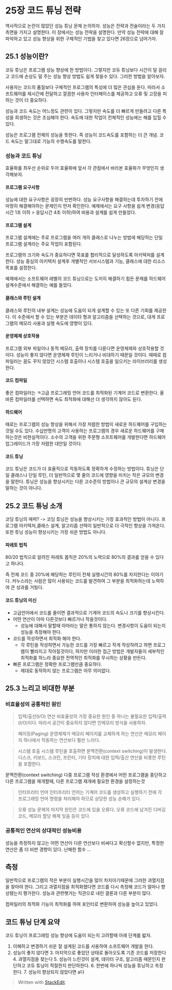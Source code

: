 # 25장 코드 튜닝 전략

역사적으로 논란이 많았던 성능 튜닝 문제 논의하자.
성능은 전략과 전술이라는 두 가지 측면을 가지고 설명한다. 이 장에서는 성능 전략을 설명한다. 만약 성능 전략에 대해 잘 파악하고 있고 성능 향상을 위한 구체적인 기법을 찾고 있다면 26장으로 넘어가자.

## 25.1 성능이란?

코듀 튜닝은 프로그램 성능 향상에 한 방법이다. 그렇지만 코듀 튜닝보다 시간이 덜 걸리고 코드에 손상도 덜 주는 성능 향상 방법도 쉽게 찾을수 있다. 그러한 방법을 알아보자. 

사용자는 코드의 품질보다 구체적인 프로그램의 특성에 더 많은 관심을 둔다. 따라서 소프트웨어를 제시간에 전달하고 깔끔한 사용자 인터페이스를 제공하고 오류 및 고장을 피하는 것이 더 중요하다. 

성능과 코드 속도는 어느정도 관련이 있다. 그렇지만 속도를 더 빠르게 만들려고 다른 특성을 희생하는 것은 조심해야 한다. 속도에 대한 작업이 전체적인 성능에는 해를 입힐 수 있다. 

성능은 프로그램 전체의 성능을 뜻한다. 즉 성능이 코드속도를 포함하는 더 큰 개념. 코드 속도는 말그대로 기능의 수행속도를 말한다. 

### 성능과 코드 튜닝

효율화를 최우선 순위로 두어 효율화에 앞서 각 관점에서 바라본 효율화가 무엇인지 생각해보자. 

#### 프로그램 요구사항
성능에 대한 요구사항은 굉장히 빈번하다. 성능 요구사항을 해결하는데 투자하기 전에 마땅히 해결해야하는 문제인지 먼저 확인한다. 
예제에서는 요구 사항을 쉽게 변경(응답시간 1초 이하 > 응답시간 4초 이하)하여 비용과 설계를 쉽게 만들었다.

#### 프로그램 설계

프로그램 설계에는 주로 프로그램을 여러 개의 클래스로 나누는 방법에 해당하는 단일 프로그램 설계라는 주요 작업이 포함된다. 

프로그램의 크기와 속도가 중요하다면 묵표를 합리적으로 달성하도록 아키텍처를 설계한다. 성능 중심의 아키텍처 설계후 개별적인 서브시스템과 기능, 클래스에 대한 리소스 목표를 설정한다. 

예제에서는 소프트웨어 레벨의 코드 튜닝으로는 도저히 해결하기 힘든 문제를 하드웨어 설계수준에서 해결하는 예를 들었다. 

#### 클래스와 루틴 설계

클래스와 루틴의 내부 설계는 성능에 도움이 되게 설계할 수 있는 또 다른 기회를 제공한다. 이 수준에서 할 수 있는 부분은 데이텨 형과 알고리즘을 선택하는 것으로, 대게 프로그램의 메모리 사용과 실행 속도에 영향이 있다. 

#### 운영체제 상호작용
프로그램 외부 파일이나 동적 메모리, 출력 장치를 다룬다면 운영체제와 상호작용할 것이다. 성능이 좋지 않다면 운영체제 루틴이 느리거나 비대하기 때문일 것이다. 때때로 컴파일러는 꿈도 꾸지 않았던 시스템 호출이나 시스템 호출을 일으키는 라이브러리를 생성한다.

#### 코드 컴파일
좋은 컴파일러는 ㅋ고급 프로그래밍 언어 코드를 최적화된 기계어 코드로 변환한다. 올바른 컴파일러를 선택하면 속도 최적화에 대해선 더 생각하지 않아도 된다. 

#### 하드웨어
때로는 프로그램의 성능 향상을 위해서 가장 저렴한 방법이 새로운 하드웨어를 구입하는 것일 수도 있다. 수십만명의 고객이 사용하는 프로그램의 경우 새로운 하드웨어를 구매하는것은 비현실적이다. 소수의 고객을 위한 주문형 소프트웨어를 개발한다면 하드웨어 업그레이드가 가장 저렴한 대안일 것이다.

#### 코드 튜닝
코드 튜닝은 코드가 더 효율적으로 작동하도록 정확하게 수정하는 방법이다. 튜닝은 단일 클래스나 단일 루틴, 더 일반적으로 몇 줄의 코드에 영향을 미치는 작은 규모의 변경을 말한다. 튜닝은 성능을 향상시키는 다른 고수준의 방법이나 큰 규모의 설계상 변경을 말하는 것이 아니다. 

## 25.2 코드 튜닝 소개

코딩 튜닝의 매력? 
-> 코딩 튜닝은 성능을 향상시키는 가장 효과적인 방법이 아니다.  프로그램 아키텍처,클래스 설계, 알고리즘 선택이 일반적으로 더 극적인 향상을 가져온다. 또한 튜닝 성능이 향상시키는 가장 쉬운 방법도 아니다. 

#### 파레토 법칙

80/20 법칙으로 알려진 파레토 봅칙은 20%의 노력으로 80%의 결과를 얻을 수 있다고 하나다. 

즉 전체 코드 중 20%에 해당하는 루틴이 전체 실행시간의 80%를 차지한다는 이야기다. 
 커누스라는 사람은 많이 사용되는 코드를 발견하여 그 부분을 최적화하는데 노력하여 큰 성과를 거뒀다. 

#### 코드 튜닝의 미신

* 고급언어에서 코드를 줄이면 결과적으로 기계어 코드의 속도나 크기를 향상시킨다.
* 어떤 연산이 아마 다른것보다 빠르거나 작을것이다. 
	* 성능에 대해서 말할때 아마라는 말은 통하지 않는다. 변경사항이 도움이 되는지 성능을 측정해야 한다. 
* 코드를 작성하면서 최적화 해야 한다.
	* 각 루틴을 작성하면서 가능한 코드를 가장 빠르고 작게 작성하려고 하면 프로그램이 빨라지고 작아질것이다, 하지만 이러한 접근 방법은 개발자들이 세부적인 최적화를 하느라 중요한 전역적인 최적화를 무시하는 상황을 만든다.
* 빠른 프로그램은 정확한 프로그램만큼 중요하다.
	* 제대로 동작하지 않는 프로그램은 아무 의미없다.

## 25.3 느리고 비대한 부분

### 비효율성의 공통적인 원인  

>입력/출산(I/O) 연산 
비효율성의 가장 중요한 원인 중 하나는 불필요한 입력/출력(I/O)이다. 따라서 공간이 중요하지 않다면 인메모리 방식을 사용하자. 

> 페이징(Paging)
> 운영체제가 메모리 페이지를 교체하게 하는 연산은 메모리 페이지 하나에서 작동하는 연산보다 훨씬 느리다.

>시스템 호출
>시스템 루틴을 호출하면 문맥전환(context switching)이 발생한다. 디스크, 키보드, 스크린, 프린터, 기타 장치에 대한 입력/출산 연산을 비롯한 루틴을 포함한다. 

문맥전환(context switching)
다중 프로그램 작성 환경에서 어떤 프로그램을 중단하고 다른 프로그램을 재개할때, 다른 프로그램 재개에 필요한 환경을 설정하는것

> 인터프리터 언어
> 인터프리터 언어는 기계어 코드를 생성하고 실행하기 전에 각 프로그래밍 언어 명령을 처리해야 하므로 상당한 성능 손해가 있다.

> 오류 
> 성능 문제의 마지막 원인은 코드에 있을 오류다. 오류 코드에 남겨진 디버깅 코드, 메모리 할당 해제 잊음 등이 있다.


### 공통적인 연산의 상대적인 성능비용

성능을 측정하지 않고는 어떤 연산이 다른 연산보다 비싸다고 확신할수 없지만, 특정한 연산은 좀 더 비싼 경향이 있다. 난해한 함수 ...

##  측정

일반적으로 프로그램의 작은 부분이 실행시간을 많이 차지아기때문에 그러한 과열지점을 찾아야 한다. 그리고 과열지점을 최적화했다면 코드를 다시 측정해 코드가 얼마나 향상됐는지 평가한다. 성능과 관련햇거는 직관으로 내린 결론과 다른 부분이 많다. 

컴파일러의 최적화 기능이 최적화를 하여 포인터로 변환하여 성능을 높이고 있었다. 

## 코드 튜닝 단계 요약

코드 튜닝이 프로그래밍 성능 향상에 도움이 되는지 고려할때 아래 단계를 밟자. 

1. 이해하고 변경하기 쉬운 잘 설계된 코드를 사용하여 소프트웨어 개발을 한다. 
2. 성능이 좋지 않다면
	3. 마지막으로 좋았던 상태로 돌아오도록 기존 코드를 저장한다
	4. 과열지점을 찾는다
	5. 성능이 느린것이 설계, 데이터 구조, 알고리즘 때문인지 판단하고 코듀 튜닝이 적절한지 판단하한다.
	6. 한번에 하나씩 성능을 튜닝하고 측정한다.
	7. 성능이 향상되지 않았다면 a다



> Written with [StackEdit](https://stackedit.io/).
<!--stackedit_data:
eyJoaXN0b3J5IjpbLTQ5NTk4MjUxMiw0NDEzNTM2NzQsMTk3Mj
IzMzExOCw1OTM1MzI5MTYsODEyMjE1MDA3LDEzNjE1Njc3NDUs
LTcyOTg2NTQwOSwtMTM5MTUxMzMyLC0yMDM3NzMxNDc0LC0yMT
MyNjE0Mzk0LC0yMDk5MTc2OTIsMTIwNzE2NzQ2OCwtMTk2NTcy
Njc3OSwtMTcyMDY0NzY4LDEzNTkyNDM1MCwxMTMzMDkzNTcwLD
E5MDAwMDc1ODYsLTE1NzQxMDAzMTEsLTEzNjc1MTIxNjQsMTI0
MTQwMTcyXX0=
-->
